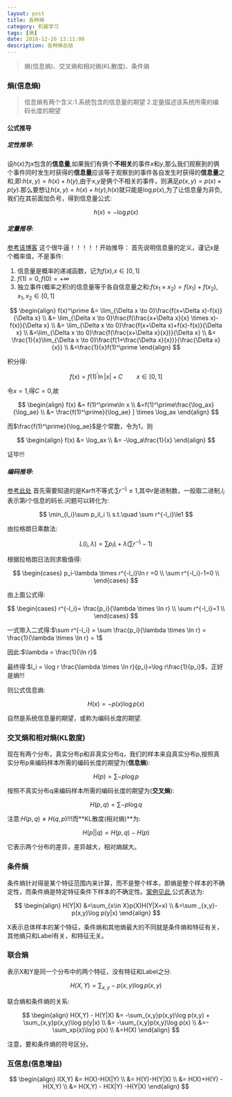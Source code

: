 ```yaml
---
layout: post
title: 各种熵
category: 机器学习
tags: [熵]
date: 2018-12-26 13:11:08
description: 各种熵总结
---
```


>熵(信息熵)、交叉熵和相对熵(KL散度)、条件熵

### 熵(信息熵)

>信息熵有两个含义:1.系统包含的信息量的期望 2.定量描述该系统所需的编码长度的期望

#### 公式推导

##### 定性推导:

设$h(x)$为$x$包含的**信息量**,如果我们有俩个**不相关**的事件$x$和$y$,那么我们观察到的俩个事件同时发生时获得的**信息量**应该等于观察到的事件各自发生时获得的**信息量**之和,即:$h(x,y) = h(x) + h(y)$,由于$x$,$y$是俩个不相关的事件，则满足$p(x,y) = p(x) \times p(y)$.那么要想让$h(x,y) = h(x) + h(y)$,$h(x)$就只能是$\log p(x)$,为了让信息量为非负,我们在其前面加负号，得到信息量公式:

$$
h(x) = -\log p(x)
$$

##### 定量推导:
[参考该博客](https://blog.csdn.net/stpeace/article/details/79052689)
这个很牛逼！！！！！开始推导：
首先说明信息量的定义，谨记x是个概率值，不是事件:

1. 信息量是概率的递减函数，记为$f(x)$,$x\in[0,1]$  
2. $f(1)=0,f(0)=+∞$  
3. 独立事件(概率之积)的信息量等于各自信息量之和:$f  (x_1 \times x_2)=f(x_1)+f(x_2),x_1,x_2\in[0,1]$  

$$
\begin{align}
f(x)^\prime &= \lim_{\Delta x \to 0}\frac{f(x+\Delta x)-f(x)}{\Delta x} \\
&= \lim_{\Delta x \to 0}\frac{f(\frac{x+\Delta x}{x} \times x)-f(x)}{\Delta x} \\
&= \lim_{\Delta x \to 0}\frac{f(x+\Delta x)+f(x)-f(x)}{\Delta x} \\
&=\lim_{\Delta x \to 0}\frac{f(\frac{x+\Delta x}{x})}{\Delta x} \\
&= \frac{1}{x}\lim_{\Delta x \to 0}\frac{f(1+\frac{\Delta x}{x})}{\frac{\Delta x}{x}} \\
&=\frac{1}{x}f(1)^\prime
\end{align}
$$

积分得:
    
$$
f(x) = f(1)^\prime\ln|x|+C \qquad x\in[0,1]
$$

令$x=1$,得$C=0$,故

$$
\begin{align}
f(x) &= f(1)^\prime\ln x \\
     &=f(1)^\prime\frac{\log_ax}{\log_ae} \\
     &= \frac{f(1)^\prime}{\log_ae} ] \times \log_ax
\end{align}
$$

而$\frac{f(1)^\prime}{\log_ae}$是个常数，令为1，则

$$
\begin{align}
f(x) &= \log_ax \\
     &= -\log_a\frac{1}{x}
\end{align}
$$

证毕!!!  

##### 编码推导:
[参考此处](https://blog.csdn.net/AckClinkz/article/details/78740427)
首先需要知道的是Karft不等式:$\sum r^{-l_i}\le1$,其中$r$是进制数，一般取二进制,$l_i$表示第$i$个信息的码长.问题可以转化为:  

$$
\min_{l_i}\sum p_il_i \\
s.t.\quad \sum r^{-l_i}\le1
$$

由拉格朗日乘数法:  

$$
L(l_i,\lambda)=\sum p_il_i+\lambda(\sum r^{-l_i}-1)
$$

根据拉格朗日法则求极值得:   

$$
\begin{cases}
p_i-\lambda \times r^{-l_i}\ln r =0 \\
\sum r^{-l_i}-1=0 \\
\end{cases}
$$

由上面公式得:  

$$
\begin{cases}
r^{-l_i}= \frac{p_i}{\lambda \times \ln r} \\
\sum r^{-l_i}=1 \\
\end{cases}
$$

一式带入二式得:$\sum r^{-l_i} = \sum \frac{p_i}{\lambda \times \ln r} = \frac{1}{\lambda \times \ln r} = 1$  

因此:$\lambda = \frac{1}{\ln r}$

最终得:$l_i = \log r \frac{\lambda \times \ln r}{p_i}=\log r\frac{1}{p_i}$，正好是熵!!!


则公式信息熵: 

$$
H(x) = -p(x)\log p(x)
$$

自然是系统信息量的期望，或称为编码长度的期望.

### 交叉熵和相对熵(KL散度)
现在有两个分布，真实分布p和非真实分布q，我们的样本来自真实分布p,按照真实分布p来编码样本所需的编码长度的期望为(**信息熵**):  

$$
H(p) = \sum -p\log p
$$

按照不真实分布q来编码样本所需的编码长度的期望为(**交叉熵**):   

$$
H(p,q)= \sum -p\log q
$$

注意:$H(p,q)≠H(q,p)!!!$而**KL散度(相对熵)**为:

$$
H(p||q)=H(p,q)-H(p)
$$

它表示两个分布的差异，差异越大，相对熵越大。

### 条件熵
条件熵针对得是某个特征范围内来计算，而不是整个样本，即熵是整个样本的不确定性，而条件熵是特定特征条件下样本的不确定性。[案例见此](https://blog.csdn.net/xwd18280820053/article/details/70739368),公式表达为:

$$
\begin{align}
H(Y|X) &=\sum_{x\in X}p(X)H(Y|X=x) \\
       &=\sum _{x,y}-p(x,y)\log p(y|x)
\end{align}
$$

X表示总体样本的某个特征，条件熵和其他熵最大的不同就是条件熵和特征有关，其他熵只和Label有关，和特征无关。

### 联合熵
表示X和Y是同一个分布中的两个特征，没有特征和Label之分.

$$
H(X,Y) = \sum_{x,y}-p(x,y)\log p(x,y)
$$

联合熵和条件熵的关系:  

$$
\begin{align}
H(X,Y) - H(Y|X) &= -\sum_{x,y}p(x,y)\log p(x,y) + \sum_{x,y}p(x,y)\log p(y|x) \\
&= -\sum_{x,y}p(x,y)\log p(x) \\
&=-\sum_xp(x)\log p(x) \\
&=H(X)
\end{align}
$$

注意，要和条件熵的符号区分。

### 互信息(信息增益)

$$
\begin{align}
I(X,Y) &= H(X)-H(X|Y) \\
       &= H(Y)-H(Y|X) \\
       &= H(X)+H(Y) - H(X,Y) \\
       &= H(X,Y) - H(X|Y) -H(Y|X)
\end{align}
$$
